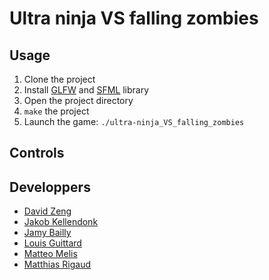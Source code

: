 # Ultra ninja VS falling zombies

<!-- History -->

## Usage
1. Clone the project
2. Install [GLFW](http://www.glfw.org/) and [SFML](https://www.sfml-dev.org/) library
3. Open the project directory
4. `make` the project
5. Launch the game: `./ultra-ninja_VS_falling_zombies`

## Controls

<!-- details -->

## Developpers
* [David Zeng](https://github.com/Arcsz)
* [Jakob Kellendonk](https://github.com/Gaspard--)
* [Jamy Bailly](https://github.com/baillyjamy)
* [Louis Guittard](https://github.com/TheSheepKing)
* [Matteo Melis](https://github.com/melis-m)
* [Matthias Rigaud](https://github.com/matthiasrigaud)
